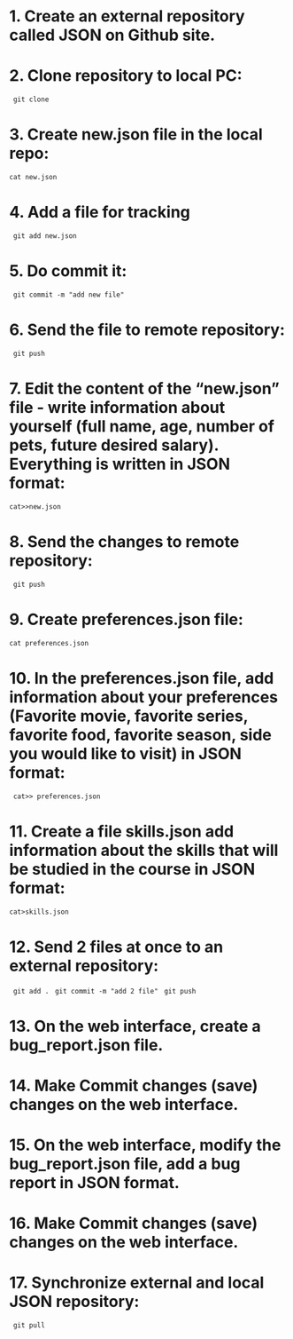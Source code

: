 # 1. Create an external repository called JSON on Github site.
# 2. Clone repository to local PC:
` git clone`
# 3.  Create new.json file in the local repo:
`cat new.json`
# 4. Add a file for tracking 
` git add new.json`
# 5. Do commit it:
` git commit -m "add new file"`
# 6. Send the file to remote repository:
` git push`
# 7.  Edit the content of the “new.json” file - write information about yourself (full name, age, number of pets, future desired salary). Everything is written in JSON format:
`cat>>new.json`
# 8. Send the changes to remote repository:
` git push`
# 9. Create preferences.json file:
`cat preferences.json `
# 10. In the preferences.json file, add information about your preferences (Favorite movie, favorite series, favorite food, favorite season, side you would like to visit) in JSON format:
` cat>> preferences.json`
# 11. Create a file skills.json add information about the skills that will be studied in the course in JSON format:
` cat>skills.json `
# 12. Send 2 files at once to an external repository:
` git add .`
` git commit -m "add 2 file"`
` git push`
# 13. On the web interface, create a bug_report.json file.
# 14. Make Commit changes (save) changes on the web interface.
# 15. On the web interface, modify the bug_report.json file, add a bug report in JSON format.
# 16. Make Commit changes (save) changes on the web interface.
# 17. Synchronize external and local JSON repository:
` git pull` 

